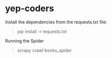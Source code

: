# yep-coders

Install the dependencies from the requests.txt file:

> pip install -r requests.txt

Running the Spider

> scrapy crawl books_spider
